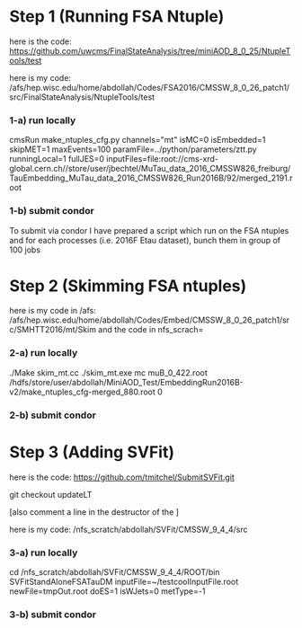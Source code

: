 # Step 1 (Running FSA Ntuple)

  here is the code:  https://github.com/uwcms/FinalStateAnalysis/tree/miniAOD_8_0_25/NtupleTools/test
  
  here is my code: /afs/hep.wisc.edu/home/abdollah/Codes/FSA2016/CMSSW_8_0_26_patch1/src/FinalStateAnalysis/NtupleTools/test
  ### 1-a) run locally


 cmsRun make_ntuples_cfg.py channels="mt" isMC=0 isEmbedded=1 skipMET=1 maxEvents=100 paramFile=../python/parameters/ztt.py runningLocal=1 fullJES=0 inputFiles=file:root://cms-xrd-global.cern.ch//store/user/jbechtel/MuTau_data_2016_CMSSW826_freiburg/TauEmbedding_MuTau_data_2016_CMSSW826_Run2016B/92/merged_2191.root


   ### 1-b) submit condor
   
   To submit via condor I have prepared a script which run on the FSA ntuples and for each processes (i.e. 2016F Etau dataset), bunch them in group of 100 jobs



# Step 2 (Skimming FSA ntuples)

  
  here is my code in /afs:  /afs/hep.wisc.edu/home/abdollah/Codes/Embed/CMSSW_8_0_26_patch1/src/SMHTT2016/mt/Skim
  and the code in nfs_scrach=  
  
  ### 2-a) run locally

  ./Make skim_mt.cc
  ./skim_mt.exe mc muB_0_422.root /hdfs/store/user/abdollah/MiniAOD_Test/EmbeddingRun2016B-v2/make_ntuples_cfg-merged_880.root 0


   ### 2-b) submit condor





# Step 3 (Adding SVFit)

  here is the code: https://github.com/tmitchel/SubmitSVFit.git
  
  git checkout updateLT
  
  [also comment a line in the destructor of the ]
  
  here is my code: /nfs_scratch/abdollah/SVFit/CMSSW_9_4_4/src

  ### 3-a) run locally
  
   cd /nfs_scratch/abdollah/SVFit/CMSSW_9_4_4/ROOT/bin
   SVFitStandAloneFSATauDM inputFile=~/testcoolInputFile.root newFile=tmpOut.root doES=1 isWJets=0 metType=-1 
   
   

  ### 3-b) submit condor


